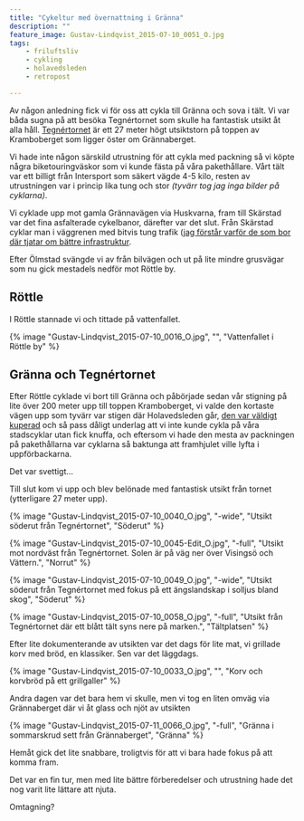 ```yaml
---
title: "Cykeltur med övernattning i Gränna"
description: ""
feature_image: Gustav-Lindqvist_2015-07-10_0051_O.jpg
tags:
    - friluftsliv
    - cykling
    - holavedsleden
    - retropost

---
```


Av någon anledning fick vi för oss att cykla till Gränna och sova i tält. Vi var båda sugna på att besöka Tegnértornet som skulle ha fantastisk utsikt åt alla håll. [Tegnértornet][JKPG.COM - Tegnértornet] är ett 27 meter högt utsiktstorn på toppen av Kramboberget som ligger öster om Grännaberget.

Vi hade inte någon särskild utrustning för att cykla med packning så vi köpte några biketouringväskor som vi kunde fästa på våra pakethållare. Vårt tält var ett billigt från Intersport som säkert vägde 4-5 kilo, resten av utrustningen var i princip lika tung och stor *(tyvärr tog jag inga bilder på cyklarna)*.

Vi cyklade upp mot gamla Grännavägen via Huskvarna, fram till Skärstad var det fina asfalterade cykelbanor, därefter var det slut. Från Skärstad cyklar man i väggrenen med bitvis tung trafik ([jag förstår varför de som bor där tjatar om bättre infrastruktur][JP - Skärstadalen kräver gång- och cykelväg].

Efter Ölmstad svängde vi av från bilvägen och ut på lite mindre grusvägar som nu gick mestadels nedför mot Röttle by.

## Röttle

I Röttle stannade vi och tittade på vattenfallet.

{% image "Gustav-Lindqvist_2015-07-10_0016_O.jpg", "", "Vattenfallet i Röttle by" %}

## Gränna och Tegnértornet

Efter Röttle cyklade vi bort till Gränna och påbörjade sedan vår stigning på lite över 200 meter upp till toppen Kramboberget, vi valde den kortaste vägen upp som tyvärr var stigen där Holavedsleden går, [den var väldigt kuperad](stigning-upp-till-tegnertornet.pdf) och så pass dåligt underlag att vi inte kunde cykla på våra stadscyklar utan fick knuffa, och eftersom vi hade den mesta av packningen på pakethållarna var cyklarna så baktunga att framhjulet ville lyfta i uppförbackarna.

Det var svettigt…

Till slut kom vi upp och blev belönade med fantastisk utsikt från tornet (ytterligare 27 meter upp).

{% image "Gustav-Lindqvist_2015-07-10_0040_O.jpg", "-wide", "Utsikt söderut från Tegnértornet", "Söderut" %}

{% image "Gustav-Lindqvist_2015-07-10_0045-Edit_O.jpg", "-full", "Utsikt mot nordväst från Tegnértornet. Solen är på väg ner över Visingsö och Vättern.", "Norrut" %}

{% image "Gustav-Lindqvist_2015-07-10_0049_O.jpg", "-wide", "Utsikt söderut från Tegnértornet med fokus på ett ängslandskap i solljus bland skog", "Söderut" %}

{% image "Gustav-Lindqvist_2015-07-10_0058_O.jpg", "-full", "Utsikt från Tegnértornet där ett blått tält syns nere på marken.", "Tältplatsen" %}

Efter lite dokumenterande av utsikten var det dags för lite mat, vi grillade korv med bröd, en klassiker. Sen var det läggdags.

{% image "Gustav-Lindqvist_2015-07-10_0033_O.jpg", "", "Korv och korvbröd på ett grillgaller" %}

Andra dagen var det bara hem vi skulle, men vi tog en liten omväg via Grännaberget där vi åt glass och njöt av utsikten

{% image "Gustav-Lindqvist_2015-07-11_0066_O.jpg", "-full", "Gränna i sommarskrud sett från Grännaberget", "Gränna" %}

Hemåt gick det lite snabbare, troligtvis för att vi bara hade fokus på att komma fram.

Det var en fin tur, men med lite bättre förberedelser och utrustning hade det nog varit lite lättare att njuta.

Omtagning?

[JKPG.COM - Tegnértornet]: https://jkpg.com/sv/granna-visingso/tegnertornetskogstornet/
[JP - Skärstadalen kräver gång- och cykelväg]: https://www.jp.se/story/ffd9a14f-abc1-4622-a5ab-dfba91bca10a